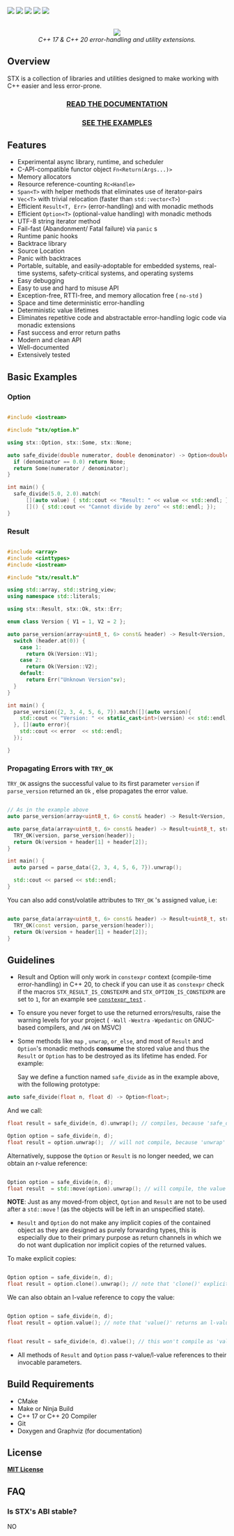 <img src="https://github.com/lamarrr/STX/workflows/cpp-17:clang-14:macos-12/badge.svg"> <img src="https://github.com/lamarrr/STX/workflows/cpp-17:clang-14:ubuntu-22.04/badge.svg"> <img src="https://github.com/lamarrr/STX/workflows/cpp-17:gcc-12:ubuntu-22.04/badge.svg"> <img src="https://github.com/lamarrr/STX/workflows/cpp-17:msvc-2019:windows/badge.svg">
<img src="https://github.com/lamarrr/STX/workflows/cpp-17:gcc-12:ubuntu-22.04-qemu-arm/badge.svg">

<br/>
<div align="center"><img src="assets/stx.png"/> </div>

<div align="center"><i> C++ 17 & C++ 20 error-handling and utility extensions.</i>
</div>

## Overview

STX is a collection of libraries and utilities designed to make working with C++ easier and less error-prone.

<div align="center">
<h3>
<a href="http://lamarrr.github.io/STX"> READ THE DOCUMENTATION </a>
</h3>
</div>

<div align="center">
<h3>
<a href="https://github.com/lamarrr/STX/tree/master/examples"> SEE THE EXAMPLES </a>
</h3>
</div>

## Features

* Experimental async library, runtime, and scheduler
* C-API-compatible functor object `Fn<Return(Args...)>`
* Memory allocators
* Resource reference-counting `Rc<Handle>`
* `Span<T>` with helper methods that eliminates use of iterator-pairs
* `Vec<T>` with trivial relocation (faster than `std::vector<T>`)
* Efficient `Result<T, Err>` (error-handling) and with monadic methods
* Efficient `Option<T>` (optional-value handling) with monadic methods
* UTF-8 string iterator method
* Fail-fast (Abandonment/ Fatal failure) via `panic` s
* Runtime panic hooks
* Backtrace library
* Source Location
* Panic with backtraces
* Portable, suitable, and easily-adoptable for embedded systems, real-time systems, safety-critical systems, and operating systems
* Easy debugging
* Easy to use and hard to misuse API
* Exception-free, RTTI-free, and memory allocation free ( `no-std` )
* Space and time deterministic error-handling
* Deterministic value lifetimes
* Eliminates repetitive code and abstractable error-handling logic code via monadic extensions
* Fast success and error return paths
* Modern and clean API
* Well-documented
* Extensively tested

## Basic Examples

### Option

``` cpp

#include <iostream>

#include "stx/option.h"

using stx::Option, stx::Some, stx::None;

auto safe_divide(double numerator, double denominator) -> Option<double> {
  if (denominator == 0.0) return None;
  return Some(numerator / denominator);
}

int main() {
  safe_divide(5.0, 2.0).match(
      [](auto value) { std::cout << "Result: " << value << std::endl; },
      []() { std::cout << "Cannot divide by zero" << std::endl; });
}

```

### Result

``` cpp

#include <array>
#include <cinttypes>
#include <iostream>

#include "stx/result.h"

using std::array, std::string_view;
using namespace std::literals;

using stx::Result, stx::Ok, stx::Err;

enum class Version { V1 = 1, V2 = 2 };

auto parse_version(array<uint8_t, 6> const& header) -> Result<Version, string_view> {
  switch (header.at(0)) {
    case 1:
      return Ok(Version::V1);
    case 2:
      return Ok(Version::V2);
    default:
      return Err("Unknown Version"sv);
  }
}

int main() {
  parse_version({2, 3, 4, 5, 6, 7}).match([](auto version){
    std::cout << "Version: " << static_cast<int>(version) << std::endl;
  }, [](auto error){
    std::cout << error  << std::endl;
  });

}

```

### Propagating Errors with `TRY_OK`

`TRY_OK` assigns the successful value to its first parameter `version` if `parse_version` returned an `Ok` , else propagates the error value.

``` cpp

// As in the example above
auto parse_version(array<uint8_t, 6> const& header) -> Result<Version, string_view>;

auto parse_data(array<uint8_t, 6> const& header) -> Result<uint8_t, string_view> {
  TRY_OK(version, parse_version(header));
  return Ok(version + header[1] + header[2]);
}

int main() {
  auto parsed = parse_data({2, 3, 4, 5, 6, 7}).unwrap();

  std::cout << parsed << std::endl;
}

```

You can also add const/volatile attributes to `TRY_OK` 's assigned value, i.e:

``` cpp

auto parse_data(array<uint8_t, 6> const& header) -> Result<uint8_t, string_view> {
  TRY_OK(const version, parse_version(header));
  return Ok(version + header[1] + header[2]);
}

```

## Guidelines

* Result and Option will only work in `constexpr` context (compile-time error-handling) in C++ 20, to check if you can use it as `constexpr` check if the macros `STX_RESULT_IS_CONSTEXPR` and `STX_OPTION_IS_CONSTEXPR` are set to `1`, for an example see [`constexpr_test`](tests/constexpr_test.cc) .
* To ensure you never forget to use the returned errors/results, raise the warning levels for your project ( `-Wall`  `-Wextra`  `-Wpedantic` on GNUC-based compilers, and `/W4` on MSVC)
* Some methods like `map` , `unwrap`, `or_else`, and most of `Result` and `Option`'s monadic methods **consume** the stored value and thus the `Result` or `Option` has to be destroyed as its lifetime has ended. For example:

  Say we define a function named `safe_divide` as in the example above, with the following prototype:

``` cpp
auto safe_divide(float n, float d) -> Option<float>;
```

And we call:

``` cpp
float result = safe_divide(n, d).unwrap(); // compiles, because 'safe_divide' returns a temporary
```

``` cpp
Option option = safe_divide(n, d);
float result = option.unwrap();  // will not compile, because 'unwrap' consumes the value and is only usable with temporaries (as above) or r-value references (as below)
```

Alternatively, suppose the `Option` or `Result` is no longer needed, we can obtain an r-value reference:

``` cpp

Option option = safe_divide(n, d);
float result  = std::move(option).unwrap(); // will compile, the value is moved out of 'option' , 'option' should not be used any more

```

<b>NOTE</b>: Just as any moved-from object, `Option` and `Result` are not to be used after a `std::move` ! (as the objects will be left in an unspecified state).

* `Result` and `Option` do not make any implicit copies of the contained object as they are designed as purely forwarding types, this is especially due to their primary purpose as return channels in which we do not want duplication nor implicit copies of the returned values.

To make explicit copies:

``` cpp

Option option = safe_divide(n, d);
float result = option.clone().unwrap(); // note that 'clone()' explicitly makes a copy of the 'Option'

```

We can also obtain an l-value reference to copy the value:

``` cpp

Option option = safe_divide(n, d);
float result = option.value(); // note that 'value()' returns an l-value reference and 'result' is copied from 'option''s value in the process

```

``` cpp

float result = safe_divide(n, d).value(); // this won't compile as 'value' always returns an l-value reference, use 'unwrap()' instead

```

* All methods of `Result` and `Option` pass r-value/l-value references to their invocable parameters.

## Build Requirements

* CMake
* Make or Ninja Build
* C++ 17 or C++ 20 Compiler
* Git
* Doxygen and Graphviz (for documentation)

## License

[**MIT License**](LICENSE)

## FAQ

### Is STX's ABI stable?

NO

